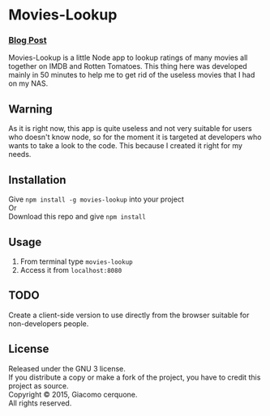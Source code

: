 # Movies-Lookup
### [Blog Post](http://blog.giacomocerquone.com/movies-lookup-how-to-delete-600-movies-istantly/)<br/>
Movies-Lookup is a little Node app to lookup ratings of many movies all together on IMDB and Rotten Tomatoes. This thing here was developed mainly in 50 minutes to help me to get rid of the useless movies that I had on my NAS.

## Warning
As it is right now, this app is quite useless and not very suitable for users who doesn't know node, so for the moment it is targeted at developers who wants to take a look to the code. This because I created it right for my needs.

## Installation
Give `npm install -g movies-lookup` into your project<br/>
Or<br/>
Download this repo and give `npm install`<br/>

## Usage
1. From terminal type `movies-lookup`
2. Access it from `localhost:8080`

## TODO
Create a client-side version to use directly from the browser suitable for non-developers people.

## License
Released under the GNU 3 license.<br>
If you distribute a copy or make a fork of the project, you have to credit this project as source.<br>
Copyright © 2015, Giacomo cerquone.<br>
All rights reserved.
